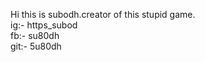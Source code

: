 Hi this is subodh.creator of this stupid game.
<br>
ig:- https_subod <br>
fb:- su80dh <br>
git:- 5u80dh <br>
